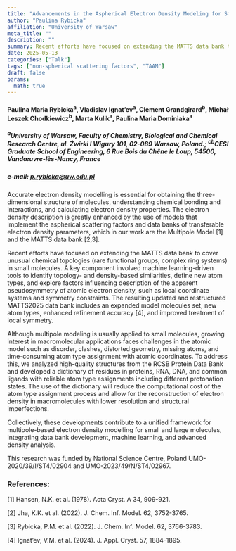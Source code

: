 ```yaml
---
title: "Advancements in the Aspherical Electron Density Modeling for Small Molecules and Macromolecules with the MATTS Data Bank"
author: "Paulina Rybicka"
affiliation: "University of Warsaw"
meta_title: ""
description: ""
summary: Recent efforts have focused on extending the MATTS data bank to cover unusual chemical topologies in small molecules. A key component involved machine learning-driven tools...
date: 2025-05-13  
categories: ["Talk"]
tags: ["non-spherical scattering factors", "TAAM"]
draft: false
params:
  math: true
---
```


#### Paulina Maria Rybicka<sup>a</sup>, Vladislav Ignat’ev<sup>a</sup>, Clement Grandgirard<sup>b</sup>, Michał Leszek Chodkiewicz<sup>b</sup>, Marta Kulik<sup>a</sup>, Paulina Maria Dominiaka<sup>a</a>

##### <sup>a</sup>University of Warsaw, Faculty of Chemistry, Biological and Chemical Research Centre, ul. Żwirki I Wigury 101, 02-089 Warsaw, Poland.; <sup>cb</sup>CESI Graduate School of Engineering, 6 Rue Bois du Chêne le Loup, 54500, Vandœuvre-lès-Nancy, France

##### e-mail: p.rybicka@uw.edu.pl
Accurate electron density modelling is essential for obtaining the three-dimensional structure of molecules, understanding chemical bonding and interactions, and calculating electron density properties. The electron density description is greatly enhanced by the use of models that implement the aspherical scattering factors and data banks of transferable electron density parameters, which in our work are the Multipole Model [1] and the MATTS data bank [2,3].

Recent efforts have focused on extending the MATTS data bank to cover unusual chemical topologies (rare functional groups, complex ring systems) in small molecules. A key component involved machine learning-driven tools to identify topology- and density-based similarities, define new atom types, and explore factors influencing description of the apparent pseudosymmetry of atomic electron density, such as local coordinate systems and symmetry constraints. The resulting updated and restructured MATTS2025 data bank includes an expanded model molecules set, new atom types, enhanced refinement accuracy [4], and improved treatment of local symmetry.

Although multipole modeling is usually applied to small molecules, growing interest in macromolecular applications faces challenges in the atomic model such as disorder, clashes, distorted geometry, missing atoms, and time-consuming atom type assignment with atomic coordinates. To address this, we analyzed high-quality structures from the RCSB Protein Data Bank and developed a dictionary of residues in proteins, RNA, DNA, and common ligands with reliable atom type assignments including different protonation states. The use of the dictionary will reduce the computational cost of the atom type assignment process and allow for the reconstruction of electron density in macromolecules with lower resolution and structural imperfections.

Collectively, these developments contribute to a unified framework for multipole-based electron density modelling for small and large molecules, integrating data bank development, machine learning, and advanced density analysis.

This research was funded by National Science Centre, Poland UMO-2020/39/I/ST4/02904 and UMO-2023/49/N/ST4/02967.

### References:

[1] Hansen, N.K. et al. (1978). Acta Cryst. A 34, 909-921.

[2] Jha, K.K. et al. (2022). J. Chem. Inf. Model. 62, 3752-3765.

[3] Rybicka, P.M. et al. (2022). J. Chem. Inf. Model. 62, 3766-3783.

[4] Ignat’ev, V.M. et al. (2024). J. Appl. Cryst. 57, 1884-1895.